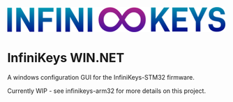 <img src="https://github.com/berndoJ/infinikeys-arm32/blob/master/logo/infinikeys_logo.png" alt="logo" width="500"/>

# InfiniKeys WIN.NET

A windows configuration GUI for the InfiniKeys-STM32 firmware.

Currently WIP - see infinikeys-arm32 for more details on this project.
